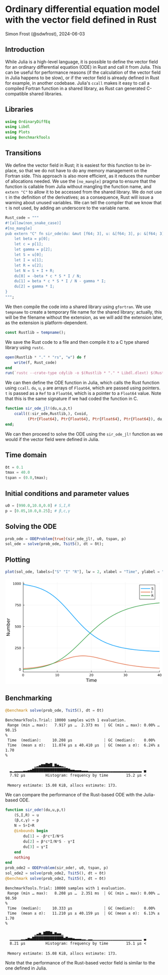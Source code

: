 # Ordinary differential equation model with the vector field defined in Rust
Simon Frost (@sdwfrost), 2024-06-03

## Introduction

While Julia is a high-level language, it is possible to define the vector field for an ordinary differential equation (ODE) in Rust and call it from Julia. This can be useful for performance reasons (if the calculation of the vector field in Julia happens to be slow), or if the vector field is already defined in Rust for example, in another codebase. Julia's `ccall` makes it easy to call a compiled Fortran function in a shared library, as Rust can generated C-compatible shared libraries.

## Libraries

```julia
using OrdinaryDiffEq
using Libdl
using Plots
using BenchmarkTools
```




## Transitions

We define the vector field in Rust; it is easiest for this function to be in-place, so that we do not have to do any memory management on the Fortran side. This approach is also more efficient, as it reduces the number of allocations needed. We use the `[no_mangle]` pragma to ensure that the function is callable from Julia without mangling the function name, and `extern "C"` to allow it to be accessed from the shared library. We do not use `t` in the definition of the derivatives; as a consequence, Rust will issue a warning about unused variables. We can tell the compiler that we know that `t` is not used, by adding an underscore to the variable name.

```julia
Rust_code = """
#![allow(non_snake_case)]
#[no_mangle]
pub extern "C" fn sir_ode(du: &mut [f64; 3], u: &[f64; 3], p: &[f64; 3], _t: f64) {
    let beta = p[0];
    let c = p[1];
    let gamma = p[2];
    let S = u[0];
    let I = u[1];
    let R = u[2];
    let N = S + I + R;
    du[0] = -beta * c * S * I / N;
    du[1] = beta * c * S * I / N - gamma * I;
    du[2] = gamma * I;
}
""";
```




We then compile the code into a shared library using `gfortran`. We use `tempname` to create a temporary file name for the shared library; actually, this will be the filename without the extension, as we will add the extension later, as the extension is platform-dependent.

```julia
const Rustlib = tempname();
```




We save the Rust code to a file and then compile it to a C type shared library using `rustc`.

```julia
open(Rustlib * "." * "rs", "w") do f
    write(f, Rust_code)
end
run(`rustc --crate-type cdylib -o $(Rustlib * "." * Libdl.dlext) $(Rustlib * "." * "rs")`);
```




We can then define the ODE function in Julia, which calls the Rust function using `ccall`. `du`, `u`, `p` are arrays of `Float64`, which are passed using pointers. `t` is passed as a `Ref` to a `Float64`, which is a pointer to a `Float64` value. Note that this is the same signature if we had coded the function in C.

```julia
function sir_ode_jl!(du,u,p,t)
    ccall((:sir_ode,Rustlib,), Cvoid,
          (Ptr{Float64}, Ptr{Float64}, Ptr{Float64}, Ptr{Float64}), du, u, p, Ref(t))
end;
```




We can then proceed to solve the ODE using the `sir_ode_jl!` function as we would if the vector field were defined in Julia.

## Time domain

```julia
δt = 0.1
tmax = 40.0
tspan = (0.0,tmax);
```




## Initial conditions and parameter values

```julia
u0 = [990.0,10.0,0.0] # S,I,R
p = [0.05,10.0,0.25]; # β,c,γ
```




## Solving the ODE

```julia
prob_ode = ODEProblem{true}(sir_ode_jl!, u0, tspan, p)
sol_ode = solve(prob_ode, Tsit5(), dt = δt);
```




## Plotting

```julia
plot(sol_ode, labels=["S" "I" "R"], lw = 2, xlabel = "Time", ylabel = "Number")
```

![](figures/ode_ccall_rust_9_1.png)



## Benchmarking

```julia
@benchmark solve(prob_ode, Tsit5(), dt = δt)
```

```
BenchmarkTools.Trial: 10000 samples with 1 evaluation.
 Range (min … max):   7.917 μs …  2.373 ms  ┊ GC (min … max): 0.00% … 98.15
%
 Time  (median):     10.208 μs              ┊ GC (median):    0.00%
 Time  (mean ± σ):   11.074 μs ± 40.410 μs  ┊ GC (mean ± σ):  6.24% ±  1.70
%

             ▁▂▄▆▆█▇█▂▇▅▃▂▁                                    
  ▂▁▂▂▂▂▃▃▄▅▇███████████████▇▅▅▄▄▄▃▃▃▂▂▂▂▂▂▂▂▂▂▂▂▂▂▂▂▂▂▂▂▂▂▂▂ ▄
  7.92 μs         Histogram: frequency by time        15.2 μs <

 Memory estimate: 15.08 KiB, allocs estimate: 173.
```





We can compare the performance of the Rust-based ODE with the Julia-based ODE.

```julia
function sir_ode!(du,u,p,t)
    (S,I,R) = u
    (β,c,γ) = p
    N = S+I+R
    @inbounds begin
        du[1] = -β*c*I/N*S
        du[2] = β*c*I/N*S - γ*I
        du[3] = γ*I
    end
    nothing
end
prob_ode2 = ODEProblem(sir_ode!, u0, tspan, p)
sol_ode2 = solve(prob_ode2, Tsit5(), dt = δt)
@benchmark solve(prob_ode2, Tsit5(), dt = δt)
```

```
BenchmarkTools.Trial: 10000 samples with 1 evaluation.
 Range (min … max):   8.208 μs …  2.351 ms  ┊ GC (min … max): 0.00% … 98.50
%
 Time  (median):     10.333 μs              ┊ GC (median):    0.00%
 Time  (mean ± σ):   11.210 μs ± 40.159 μs  ┊ GC (mean ± σ):  6.13% ±  1.70
%

             ▁▃▅▂▇██▇▃▆▄▄▁                                     
  ▁▁▁▁▁▂▂▃▅▄▇█████████████▅▇▅▅▄▃▃▃▂▂▁▂▂▁▁▁▁▁▁▁▁▁▁▁▁▁▁▁▁▁▁▁▁▁▁ ▃
  8.21 μs         Histogram: frequency by time        15.1 μs <

 Memory estimate: 15.08 KiB, allocs estimate: 173.
```





Note that the performance of the Rust-based vector field is similar to the one defined in Julia.